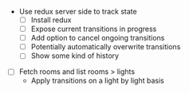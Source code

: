 - Use redux server side to track state
  - [ ] Install redux
  - [ ] Expose current transitions in progress
  - [ ] Add option to cancel ongoing transitions
  - [ ] Potentially automatically overwrite transitions
  - [ ] Show some kind of history
- [ ] Fetch rooms and list rooms > lights
  - Apply transitions on a light by light basis
